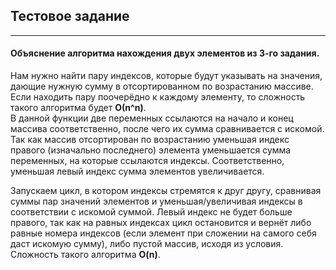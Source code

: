## Тестовое задание

---

#### Объяснение алгоритма нахождения двух элементов из 3-го задания.

Нам нужно найти пару индексов, которые будут указывать на значения, дающие нужную сумму в отсортированном по возрастанию массиве. Если находить пару поочерёдно к каждому элементу, то сложность такого алгоритма будет **О(n^n)**.<br> 
В данной функции две переменных ссылаются на начало и конец массива соответственно, после чего их сумма сравнивается с искомой. Так как массив отсортирован по возрастанию уменьшая индекс правого (изначально последнего) элемента уменьшается сумма переменных, на которые ссылаются индексы. Соответственно, уменьшая левый индекс сумма элементов увеличивается.

Запускаем цикл, в котором индексы стремятся к друг другу, сравнивая суммы пар значений элементов и уменьшая/увеличивая индексы в соответствии с искомой суммой. Левый индекс не будет больше правого, так как на равных индексах цикл остановится и вернёт либо равные номера индексов (если элемент при сложении на самого себя даст искомую сумму), либо пустой массив, исходя из условия. Сложность такого алгоритма **O(n)**.